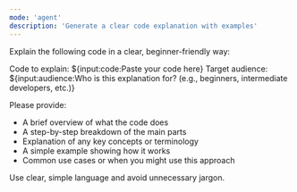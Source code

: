 ```yaml
---
mode: 'agent'
description: 'Generate a clear code explanation with examples'
---
```


Explain the following code in a clear, beginner-friendly way:

Code to explain: ${input:code:Paste your code here}
Target audience: ${input:audience:Who is this explanation for? (e.g., beginners, intermediate developers, etc.)}

Please provide:

- A brief overview of what the code does
- A step-by-step breakdown of the main parts
- Explanation of any key concepts or terminology
- A simple example showing how it works
- Common use cases or when you might use this approach

Use clear, simple language and avoid unnecessary jargon.
